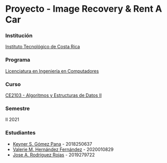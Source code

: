 # Proyecto - Image Recovery & Rent A Car

### Institución
[Instituto Tecnológico de Costa Rica](https://www.tec.ac.cr/)

### Programa
[Licenciatura en Ingeniería en Computadores](https://www.tec.ac.cr/programas-academicos/licenciatura-ingenier%C3%ADa-computadores)

### Curso
[CE2103 - Algoritmos y Estructuras de Datos II](https://www.tec.ac.cr/planes-estudio/licenciatura-ingenier%C3%ADa-computadores)

### Semestre
II 2021

### Estudiantes
- [Keyner S. Gómez Pana](https://github.com/KeynerG) - 2018250637
- [Valerie M. Hernández Fernández](https://github.com/valeriehernandez-7) - 2020010829
- [Jose A. Rodríguez Rojas](https://github.com/JoseAndres216) - 2019279722
